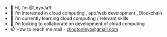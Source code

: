 - 👋 Hi, I’m @LeyoJaff
- 👀 I’m interested in cloud computing , app/web development , Blockchain
- 🌱 I’m currently learning cloud computing / relevant skills
- 💞️ I’m looking to collaborate on development of cloud computing
- 📫 How to reach me mail - clingtonleyo@gmail.com

<!---
LAZYDUDE73/LAZYDUDE73 is a ✨ special ✨ repository because its `README.md` (this file) appears on your GitHub profile.
You can click the Preview link to take a look at your changes.
--->
